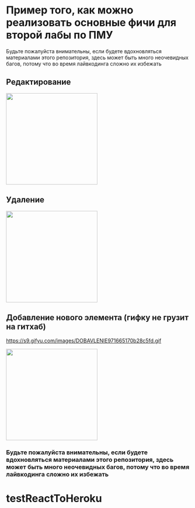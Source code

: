 # Пример того, как можно реализовать основные фичи для второй лабы по ПМУ
Будьте пожалуйста внимательны, если будете вдохновляться материалами этого репозитория, здесь может быть много неочевидных багов, потому что во время лайвкодинга сложно их избежать

## Редактирование
<img src="https://s9.gifyu.com/images/REDAKTIROANIE.gif" width="250"/>

## Удаление
<img src="https://s9.gifyu.com/images/UDALENIE0058ca623fb35422.gif" width="250"/>

## Добавление нового элемента (гифку не грузит на гитхаб)
https://s9.gifyu.com/images/DOBAVLENIE971665170b28c5fd.gif

<img src="https://s9.gifyu.com/images/DOBAVLENIE971665170b28c5fd.md.gif" width="250"/>

### Будьте пожалуйста внимательны, если будете вдохновляться материалами этого репозитория, здесь может быть много неочевидных багов, потому что во время лайвкодинга сложно их избежать
# testReactToHeroku
